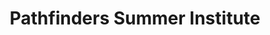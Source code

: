 ---
title: 	Pathfinders Summer Institute
start: "2018-07-18"
location: Indiana University, Bloomington, IN 
credit: Infosys Foundation USA
images: [image01-lg.jpg, image02-lg.jpg, image03-lg.jpg, image04-lg.jpg]
thumbs: [image01-thb.jpg, image02-thb.jpg, image03-thb.jpg, image04-thb.jpg]
---